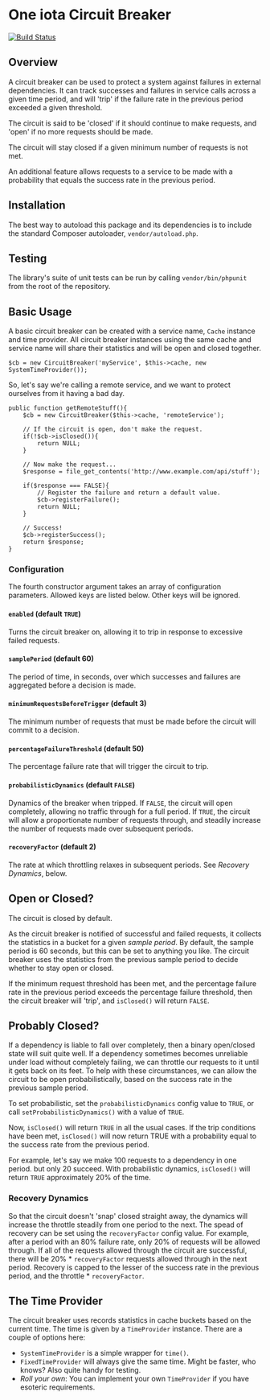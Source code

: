 One iota Circuit Breaker
========================
[![Build Status](https://travis-ci.org/itsoneiota/circuit-breaker.svg?branch=master)](https://travis-ci.org/itsoneiota/circuit-breaker)

Overview
--------
A circuit breaker can be used to protect a system against failures in external dependencies. It can track successes and failures in service calls across a given time period, and will 'trip' if the failure rate in the previous period exceeded a given threshold.

The circuit is said to be 'closed' if it should continue to make requests, and 'open' if no more requests should be made.

The circuit will stay closed if a given minimum number of requests is not met.

An additional feature allows requests to a service to be made with a probability that equals the success rate in the previous period.

Installation
------------
The best way to autoload this package and its dependencies is to include the standard Composer autoloader, `vendor/autoload.php`.

Testing
-------
The library's suite of unit tests can be run by calling `vendor/bin/phpunit` from the root of the repository.

Basic Usage
-----------

A basic circuit breaker can be created with a service name, `Cache` instance and time provider. All circuit breaker instances using the same cache and service name will share their statistics and will be open and closed together.

	$cb = new CircuitBreaker('myService', $this->cache, new SystemTimeProvider());

So, let's say we're calling a remote service, and we want to protect ourselves from it having a bad day.

	public function getRemoteStuff(){
		$cb = new CircuitBreaker($this->cache, 'remoteService');

		// If the circuit is open, don't make the request.
		if(!$cb->isClosed()){
			return NULL;
		}

		// Now make the request...
		$response = file_get_contents('http://www.example.com/api/stuff');

		if($response === FALSE){
			// Register the failure and return a default value.
			$cb->registerFailure();
			return NULL;
		}

		// Success!
		$cb->registerSuccess();
		return $response;
	}

### Configuration
The fourth constructor argument takes an array of configuration parameters. Allowed keys are listed below. Other keys will be ignored.

#### `enabled` (default `TRUE`)
Turns the circuit breaker on, allowing it to trip in response to excessive failed requests.

#### `samplePeriod` (default 60)
The period of time, in seconds, over which successes and failures are aggregated before a decision is made.

#### `minimumRequestsBeforeTrigger` (default 3)
The minimum number of requests that must be made before the circuit will commit to a decision.

#### `percentageFailureThreshold` (default 50)
The percentage failure rate that will trigger the circuit to trip.

#### `probabilisticDynamics` (default `FALSE`)
Dynamics of the breaker when tripped. If `FALSE`, the circuit will open completely, allowing no traffic through for a full period. If `TRUE`, the circuit will allow a proportionate number of requests through, and steadily increase the number of requests made over subsequent periods.

#### `recoveryFactor` (default 2)
The rate at which throttling relaxes in subsequent periods. See _Recovery Dynamics_, below.

Open or Closed?
---------------
The circuit is closed by default.

As the circuit breaker is notified of successful and failed requests, it collects the statistics in a bucket for a given _sample period_. By default, the sample period is 60 seconds, but this can be set to anything you like. The circuit breaker uses the statistics from the previous sample period to decide whether to stay open or closed.

If the minimum request threshold has been met, and the percentage failure rate in the previous period exceeds the percentage failure threshold, then the circuit breaker will 'trip', and `isClosed()` will return `FALSE`.

Probably Closed?
----------------

If a dependency is liable to fall over completely, then a binary open/closed state will suit quite well. If a dependency sometimes becomes unreliable under load without completely failing, we can throttle our requests to it until it gets back on its feet. To help with these circumstances, we can allow the circuit to be open probabilistically, based on the success rate in the previous sample period.

To set probabilistic, set the `probabilisticDynamics` config value to `TRUE`, or call `setProbabilisticDynamics()` with a value of `TRUE`.

Now, `isClosed()` will return `TRUE` in all the usual cases. If the trip conditions have been met, `isClosed()` will now return TRUE with a probability equal to the success rate from the previous period.

For example, let's say we make 100 requests to a dependency in one period. but only 20 succeed. With probabilistic dynamics, `isClosed()` will return `TRUE` approximately 20% of the time.

### Recovery Dynamics
So that the circuit doesn't 'snap' closed straight away, the dynamics will increase the throttle steadily from one period to the next. The spead of recovery can be set using the `recoveryFactor` config value. For example, after a period with an 80% failure rate, only 20% of requests will be allowed through. If all of the requests allowed through the circuit are successful, there will be 20% * `recoveryFactor` requests allowed through in the next period. Recovery is capped to the lesser of the success rate in the previous period, and the throttle * `recoveryFactor`.

The Time Provider
-----------------
The circuit breaker uses records statistics in cache buckets based on the current time. The time is given by a `TimeProvider` instance. There are a couple of options here:

- `SystemTimeProvider` is a simple wrapper for `time()`.
- `FixedTimeProvider` will always give the same time. Might be faster, who knows? Also quite handy for testing.
- _Roll your own_: You can implement your own `TimeProvider` if you have esoteric requirements.
